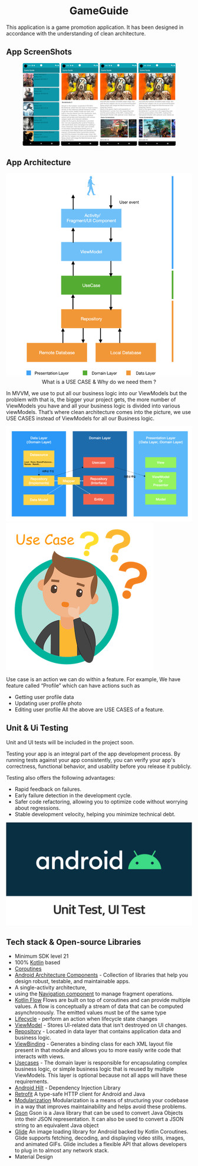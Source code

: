 <h1 align="center">GameGuide</h1>
This application is a game promotion application. It has been designed in accordance with the understanding of clean architecture.

## App ScreenShots

<p align="center">
<img src="/previews/screenshot_one.png" width="20%"/>
<img src="/previews/screenshot_two.png" width="20%"/>
<img src="/previews/screenshot_three.png" width="20%"/>
<img src="/previews/screenshot_four.png" width="20%"/>
</p>

## App Architecture

<p align="center">
<img src="/previews/clean_architecture.png" />
What is a USE CASE & Why do we need them ?

In MVVM, we use to put all our business logic into our ViewModels but the problem with that is, the
bigger your project gets,
the more number of ViewModels you have and all your business logic is divided into various
viewModels.
That’s where clean architecture comes into the picture, we use USE CASES instead of ViewModels for
all our Business logic.

<img src="/previews/layers.png" />
<img src="/previews/usecase.png" />

Use case is an action we can do within a feature. For example, We have feature called “Profile”
which can have actions such as

- Getting user profile data
- Updating user profile photo
- Editing user profile
  All the above are USE CASES of a feature.

</p>

## Unit & Ui Testing
Unit and UI tests will be included in the project soon.

Testing your app is an integral part of the app development process. By running tests against your
app consistently, you can verify your app's correctness, functional behavior, and usability before 
you release it publicly.

Testing also offers the following advantages:

- Rapid feedback on failures.
- Early failure detection in the development cycle.
- Safer code refactoring, allowing you to optimize code without worrying about regressions.
- Stable development velocity, helping you minimize technical debt.


<img src="/previews/android-test.png" />

## Tech stack & Open-source Libraries

- Minimum SDK level 21
- 100% [Kotlin](https://kotlinlang.org/) based
- [Coroutines](https://github.com/Kotlin/kotlinx.coroutines)
- [Android Architecture Components](https://developer.android.com/topic/libraries/architecture) -
  Collection of libraries that help you design robust, testable, and maintainable apps.
- A single-activity architecture,
- using
  the [Navigation component](https://developer.android.com/guide/navigation/navigation-getting-started)
  to manage fragment operations.
- [Kotlin Flow](https://https://kotlinlang.org/docs/flow.html) Flows are built on top of coroutines
  and can provide multiple values. A flow is conceptually a stream of data that can be computed
  asynchronously. The emitted values must be of the same type
- [Lifecycle](https://developer.android.com/topic/libraries/architecture/lifecycle) - perform an
  action when lifecycle state changes
- [ViewModel](https://developer.android.com/topic/libraries/architecture/viewmodel) - Stores
  UI-related data that isn't destroyed on UI changes.
- [Repository](https://developer.android.com/topic/architecture/data-layer) - Located in data layer
  that contains application data and business logic.
- [ViewBinding](https://developer.android.com/topic/libraries/view-binding) - Generates a binding
  class for each XML layout file present in that module and allows you to more easily write code
  that interacts with views.
- [Usecases](https://developer.android.com/topic/architecture/domain-layer) - The domain layer is
  responsible for encapsulating complex business logic, or simple business logic that is reused by
  multiple ViewModels. This layer is optional because not all apps will have these requirements.
- [Android Hilt](https://developer.android.com/training/dependency-injection/hilt-android) -
  Dependency Injection Library
- [Retrofit](https://square.github.io/retrofit/) A type-safe HTTP client for Android and Java
- [Modularization](https://developer.android.com/topic/modularization) Modularization is a means of
  structuring your codebase in a way that improves maintainability and helps avoid these problems.
- [Gson](https://github.com/google/gson) Gson is a Java library that can be used to convert Java
  Objects into their JSON representation. It can also be used to convert a JSON string to an
  equivalent Java object
- [Glide](https://github.com/bumptech/glide) An image loading library for Android backed by Kotlin
  Coroutines. Glide supports fetching, decoding, and displaying video stills, images, and animated
  GIFs. Glide includes a flexible API that allows developers to plug in to almost any network stack.
- Material Design